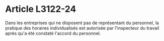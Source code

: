 # Article L3122-24

Dans les entreprises qui ne disposent pas de représentant du personnel, la pratique des horaires individualisés est autorisée par l'inspecteur du travail après qu'a été constaté l'accord du personnel.